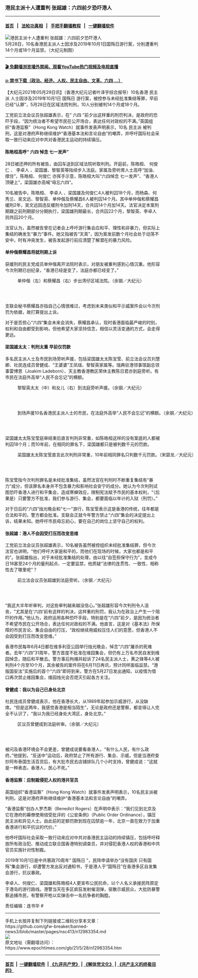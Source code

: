 ### 港民主派十人遭重判 张超雄：六四前夕恐吓港人
------------------------

#### [首页](https://github.com/gfw-breaker/banned-news3/blob/master/README.md) &nbsp;&nbsp;|&nbsp;&nbsp; [法轮功真相](https://github.com/begood0513/basic/blob/master/README.md)  &nbsp;&nbsp;|&nbsp;&nbsp; [手把手翻墙教程](https://github.com/gfw-breaker/guides/wiki)  &nbsp;&nbsp;|&nbsp;&nbsp; [一键翻墙软件](https://github.com/gfw-breaker/nogfw/blob/master/README.md)  



<div><img alt="港民主派十人遭重判 张超雄：六四前夕恐吓港人" class="attachment-djy_600_400 size-djy_600_400 wp-post-image" src="https://i.epochtimes.com/assets/uploads/2021/05/id12983363-80ba44fcdc423f66ee2307dc475307e9-600x400.jpeg"/>
<div class="caption">
 5月28日，10名香港民主派人士因涉及2019年10月1日国殇日游行案，分别遭重判14个月或18个月监禁。（大纪元制图）
</div></div><hr/>

#### [ 🎬  免翻墙浏览墙外禁闻、观看YouTube热门视频及电视直播](https://github.com/gfw-breaker/HelloWorld)

#### [ 💥  禁书下载（政治、经济、人权、民主自由、文革、六四 ...）](https://github.com/gfw-breaker/books/blob/master/README.md)

<div><p>
 【大纪元2021年05月29日讯】（香港大纪元记者叶泽宇综合报导）10名香港
 <ok href="https://www.epochtimes.com/gb/tag/%E6%B0%91%E4%B8%BB%E6%B4%BE.html">
  民主派
 </ok>
 人士因涉及2019年10月1日
 <ok href="https://www.epochtimes.com/gb/tag/%E5%9B%BD%E6%AE%87%E6%97%A5.html">
  国殇日
 </ok>
 游行案，被控参与未经批准集结等罪，早前已经“认罪”，5月28日在区域法院判刑，10人分别被判14个月或18个月。
</p>
<p>
 工党前立法会议员张超雄表示，在“
 <ok href="https://www.epochtimes.com/gb/tag/%E5%85%AD%E5%9B%9B.html">
  六四
 </ok>
 ”前夕出这样重的刑罚判决，是政府的恐吓手段，“因为统治者不希望市民在公开场合，表达任何对政权的不满。”英国组织“香港监察”（Hong Kong Watch）就事件发表声明表示，10名
 <ok href="https://www.epochtimes.com/gb/tag/%E6%B0%91%E4%B8%BB%E6%B4%BE.html">
  民主派
 </ok>
 被判刑，这是对港府声称继续维护“香港基本法和言论自由”的嘲弄，并呼吁国际社会采取一致行动来应对中共对香港民主运动的持续镇压。
</p>
<h4>
 陈皓桓高呼“
 <ok href="https://www.epochtimes.com/gb/tag/%E5%85%AD%E5%9B%9B.html">
  六四
 </ok>
 悼念 七一发声”
</h4>
<p>
 28日被还押的所有被告，由囚车送到区域法院听取判刑。开庭前，陈皓桓、
 <ok href="https://www.epochtimes.com/gb/tag/%E4%BD%95%E4%BF%8A%E4%BB%81.html">
  何俊仁
 </ok>
 、
 <ok href="https://www.epochtimes.com/gb/tag/%E6%9D%8E%E5%8D%93%E4%BA%BA.html">
  李卓人
 </ok>
 、梁国雄、黎智英等陆续步入法庭。家属及旁听席人士高呼“加油、撑住”，陈皓桓、
 <ok href="https://www.epochtimes.com/gb/tag/%E4%BD%95%E4%BF%8A%E4%BB%81.html">
  何俊仁
 </ok>
 亦挥手示意，陈皓桓大叫“六四悼念 七一发声”、“香港人顶硬上”，梁国雄亦高喊“毋忘六四”。
</p>
<p>
 10名被告中，陈皓桓、
 <ok href="https://www.epochtimes.com/gb/tag/%E6%9D%8E%E5%8D%93%E4%BA%BA.html">
  李卓人
 </ok>
 、梁国雄及何俊仁4人被判囚18个月，而杨森、何秀兰、吴文远、黎智英、单仲偕及蔡耀昌6人被判囚14个月。其中单仲偕和蔡耀昌缓刑2年，吴文远因违反缓刑令加刑14天，合共囚14个月加14天。法官决定本案刑期跟之前刑期部分分期执行，梁国雄刑期最长，合共囚22个月，黎智英、李卓人则共囚20个月。
</p>
<p>
 法官认为，虽然被告曾在记者会上呼吁游行集会应和平、理性和非暴力，但实际上集结的确发生“暴力”事件。她又指被告“天真”，因为案发前数个月社会处于动荡不安中，时有冲突发生，被告发起游行前应清楚了解潜在的暴力风险。
</p>
<h4>
 单仲偕蔡耀昌将就刑期上诉
</h4>
<p>
 获缓刑的民主党成员单仲偕离开法院时表示，对朋友被重判感到心情沉重。他形容今次刑期已创纪录，“香港已经是变了，法庭亦都已经变了。”
</p>
<figure aria-describedby="caption-attachment-12983356" class="wp-caption aligncenter" id="attachment_12983356" style="width: 600px">
 <ok href="https://i.epochtimes.com/assets/uploads/2021/05/id12983356-content_0528.001-e1622238412570.jpeg" target="_blank">
  <img alt="" class="size-large wp-image-12983356" src="https://i.epochtimes.com/assets/uploads/2021/05/id12983356-content_0528.001-600x400.jpeg"/>
 </ok>
 <br/><figcaption class="wp-caption-text" id="caption-attachment-12983356">
  单仲偕（左）和蔡耀昌（右）步出湾仔区域法院。（余钢／大纪元）
 </figcaption><br/>
</figure><br/>
<p>
 支联会秘书蔡耀昌亦指自己心情很难过，考虑到未来类似和平示威案件会以今次刑罚为依据，故打算提出上诉。
</p>
<p>
 对于是否担心“六四”集会未来会消失，蔡耀昌承认，现时香港面临最严峻的时刻，权利和自由都受到影响，但他希望大家坚持信念，相信以灵活变通的方式，会走得更远。
</p>
<h4>
 梁国雄太太：判刑太重 早前仅罚款
</h4>
<p>
 多名民主派人士及市民到场旁听声援，包括梁国雄太太陈宝莹、前立法会议员刘慧卿、社民连成员曾健成、“王婆婆”王凤瑶、黎智英家属等。瑞典驻港领事馆副总领事雷博恩（Joakim Ladeborn）、天主教香港教区荣休主教陈日君亦到庭旁听。有市民在法庭外高举“人民不会忘记”的横额。
</p>
<figure aria-describedby="caption-attachment-12983357" class="wp-caption aligncenter" id="attachment_12983357" style="width: 600px">
 <ok href="https://i.epochtimes.com/assets/uploads/2021/05/id12983357-content_0528.007-e1622238458550.jpeg" target="_blank">
  <img alt="" class="size-large wp-image-12983357" src="https://i.epochtimes.com/assets/uploads/2021/05/id12983357-content_0528.007-600x400.jpeg"/>
 </ok>
 <br/><figcaption class="wp-caption-text" id="caption-attachment-12983357">
  黎智英太太（中）和女儿（右）到法庭旁听声援。（余钢／大纪元）
 </figcaption><br/>
</figure><br/>
<figure aria-describedby="caption-attachment-12983359" class="wp-caption aligncenter" id="attachment_12983359" style="width: 600px">
 <ok href="https://i.epochtimes.com/assets/uploads/2021/05/id12983359-content_0528.008-e1622238479775.jpeg" target="_blank">
  <img alt="" class="size-large wp-image-12983359" src="https://i.epochtimes.com/assets/uploads/2021/05/id12983359-content_0528.008-600x400.jpeg"/>
 </ok>
 <br/><figcaption class="wp-caption-text" id="caption-attachment-12983359">
  到场声援10名香港民主派人士的市民，在法庭外高举“人民不会忘记”的横额。（余钢／大纪元）
 </figcaption><br/>
</figure><br/>
<p>
 梁国雄太太陈宝莹庭审结束后直言判刑非常重，如陈皓桓这样的没有案底的人都被判囚18个月；而10年前，在相同的罪名下，梁国雄都只是被判数千元的罚款。
</p>
<figure aria-describedby="caption-attachment-12983361" class="wp-caption aligncenter" id="attachment_12983361" style="width: 600px">
 <ok href="https://i.epochtimes.com/assets/uploads/2021/05/id12983361-23b73bb9643c09a069f434dd7008f6e3-e1622238496216.jpeg" target="_blank">
  <img alt="" class="size-large wp-image-12983361" src="https://i.epochtimes.com/assets/uploads/2021/05/id12983361-23b73bb9643c09a069f434dd7008f6e3-600x400.jpeg"/>
 </ok>
 <br/><figcaption class="wp-caption-text" id="caption-attachment-12983361">
  梁国雄太太陈宝莹直言此次判刑非常重，10年前相同罪名只判数千元罚款。（宋碧龙／大纪元）
 </figcaption><br/>
</figure><br/>
<p>
 陈宝莹指今次判刑罪名是未经批准集结，虽然法官在判刑时不断重复集结有“暴力”成分，但该罪名本身并不包含暴力和影响社会安宁的成分。她认为今次判刑试图恐吓香港人进行和平集会，造成寒蝉效应，限制宪法赋予市民的基本权利，“（后果是）只要警方不批准，我们参与游行、集会，都要面临以年计的入狱（刑罚）。”
</p>
<p>
 对于日后的“六四”烛光晚会和“七一”游行，陈宝莹表示这是香港的传统，往年都是合法和平的，警方都会批准。支联会正就今年警方禁止“六四”集会的决定提出上诉，结果未知。她呼吁市民毋忘初心，要在自己的岗位上坚守自己的权利。
</p>
<h4>
 张超雄：港人不会因受打压而改变思维
</h4>
<p>
 工党前立法会议员张超雄表示，10名被告虽然被控组织未经批准集结罪，但今次法官也讲明，“他们呼吁大家是和平的，而他们在现场的时候，大家也都是和平的”。张超雄指出，对于未经批准集结的处理，由以往“自签担保守行为”，变成今日18甚至24个月的量刑起点、一定要监禁，他质疑“法律的连贯性、一致性、相称性去了哪里呢”？
</p>
<figure aria-describedby="caption-attachment-12983364" class="wp-caption aligncenter" id="attachment_12983364" style="width: 600px">
 <ok href="https://i.epochtimes.com/assets/uploads/2021/05/id12983364-content_0528.002-e1622238516601.jpeg" target="_blank">
  <img alt="" class="size-large wp-image-12983364" src="https://i.epochtimes.com/assets/uploads/2021/05/id12983364-content_0528.002-600x400.jpeg"/>
 </ok>
 <br/><figcaption class="wp-caption-text" id="caption-attachment-12983364">
  前立法会议员张超雄到法庭旁听。（余钢／大纪元）
 </figcaption><br/>
</figure><br/>
<p>
 “我这大半年听审判，对这些审判越来越没信心。”张超雄形容今次判刑令人沮丧，“尤其是在‘六四’前有这样的判决，这样重的刑罚，我认为在政治上产生一个阻吓的作用。”他认为，政府运用各种恐吓手段，特别是在“六四”前夕，是因为统治者不希望市民在公开场合，表达任何对政权的不满。他直言，这是对《基本法》所保障的市民言论、集会自由的打压，“政权继续用威权压住人们的意愿，但香港人不会因受到打压而改变思维。”
</p>
<p>
 香港市民每年6月4日都在维多利亚公园举行烛光晚会，悼念“六四”屠杀的死难者。去年“六四”31周年，警方首度不批准在维园集会，但仍有上万名市民自发到维园悼念，随后和平散去。警方事后拘捕并起诉了24名民主派人士，黄之锋等4人被判刑4个月至10个月，其余被告的案件将在6月11日再讯，预计同样面临监禁。“港版国安法”实施后的首个“六四”即将到来，警方在5月27日发出通知，以疫情为借口再次禁止维园集会，维园烛光会否熄灭引起各方关注。
</p>
<h4>
 曾健成：我以为自己已身处北京
</h4>
<p>
 社民连成员曾健成表示，他在香港长大，从1989年起参加示威游行，从没缺席。“但是这两年，我感觉香港是相当陌生”，无论是政府还是警察，都变得让人完全不认识了，“我以为我已经身处大湾区，身处北京。”
</p>
<figure aria-describedby="caption-attachment-12983358" class="wp-caption aligncenter" id="attachment_12983358" style="width: 600px">
 <ok href="https://i.epochtimes.com/assets/uploads/2021/05/id12983358-content_0528.003-e1622238540445.jpeg" target="_blank">
  <img alt="" class="size-large wp-image-12983358" src="https://i.epochtimes.com/assets/uploads/2021/05/id12983358-content_0528.003-600x400.jpeg"/>
 </ok>
 <br/><figcaption class="wp-caption-text" id="caption-attachment-12983358">
  区议员曾健成到法庭听审。（余钢／大纪元）
 </figcaption><br/>
</figure><br/>
<p>
 被问及香港环境会不会更差，曾健成说要看香港人，“有什么人民，有什么政府。”他提到，“反送中”运动后，政府禁止了所有游行、集会、示威，但是当港府查抄阿布泰国生活百货后，有大批市民去店铺排队几个小时支持，曾健成说：“这就是一种表态，香港人，民心不死。”
</p>
<h4>
 香港监察：应制裁侵犯人权的港共官员
</h4>
<p>
 英国组织“香港监察”（Hong Kong Watch）就事件发表声明表示，10名民主派被判刑，这是对港府声称继续维护“香港基本法和言论自由”的嘲弄。
</p>
<p>
 “香港监察”创办人罗杰斯（Benedict Rogers）在声明中表示︰“我们见到北京及它在港府的幕僚使用倍受批评的《公安条例》（Public Order Ordinance），镇压民主派和异见人士。由此前的定额罚款到现在囚禁逾一年，北京一直在致力于加重香港进行和平抗议的代价。”
</p>
<p>
 他呼吁国际社会采取一致行动来应对中共对香港民主运动的持续镇压，包括呼吁释放所有政治犯、推动成立联合国香港特别调查员，并对侵犯香港人权的香港和中共官员实施针对性制裁。
</p>
<p>
 2019年10月1日是中共篡政70周年“
 <ok href="https://www.epochtimes.com/gb/tag/%E5%9B%BD%E6%AE%87%E6%97%A5.html">
  国殇日
 </ok>
 ”，民阵申请举办“没有国庆 只有国殇”集会游行，却遭警方发出反对通知书，于是港人于“国殇日”在香港多区自发集会游行，抗议暴政。
</p>
<p>
 李卓人、何俊仁、梁国雄和陈皓桓4人更宣布公民抗命，以个人名义承接民阵原定于港岛的游行路线。港警当天在多区疯狂发射催泪弹，驱散示威民众，大批防暴警察追捕市民，有警察开枪以实弹击中一名抗争者的胸膛。
</p>
<p>
</p>
<p>
 责任编辑：连书华 #
</p>
</div>
<hr/>
手机上长按并复制下列链接或二维码分享本文章：<br/>
https://github.com/gfw-breaker/banned-news3/blob/master/pages/nsc413/n12983354.md <br/>
<a href='https://github.com/gfw-breaker/banned-news3/blob/master/pages/nsc413/n12983354.md'><img src='https://github.com/gfw-breaker/banned-news3/blob/master/pages/nsc413/n12983354.md.png'/></a> <br/>
原文地址（需翻墙访问）：https://www.epochtimes.com/gb/21/5/28/n12983354.htm


------------------------
#### [首页](https://github.com/gfw-breaker/banned-news3/blob/master/README.md) &nbsp;|&nbsp; [一键翻墙软件](https://github.com/gfw-breaker/nogfw/blob/master/README.md) &nbsp;| [《九评共产党》](https://github.com/gfw-breaker/9ping.md/blob/master/README.md#九评之一评共产党是什么) | [《解体党文化》](https://github.com/gfw-breaker/jtdwh.md/blob/master/README.md) | [《共产主义的终极目的》](https://github.com/gfw-breaker/gczydzjmd.md/blob/master/README.md)


<img src='http://gfw-breaker.win/banned-news3/pages/nsc413/n12983354.md' width='0px' height='0px'/>
